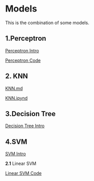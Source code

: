 # Models
This is the combination of some models.

## 1.Perceptron

[Perceptron Intro](https://github.com/uttgeorge/Machine-Learning-Models/blob/master/Perceptron/Perceptron.md)

[Perceptron Code](https://github.com/uttgeorge/Machine-Learning-Models/blob/master/Perceptron/Perceptron.ipynb)

## 2. KNN
[KNN.md](https://github.com/uttgeorge/Machine-Learning-Models/blob/master/KNN/KNN.md)

[KNN.ipynd](https://github.com/uttgeorge/Machine-Learning-Models/blob/master/KNN/KNN.ipynb)

## 3.Decision Tree

[Decision Tree Intro](https://github.com/uttgeorge/Machine-Learning-Models/blob/master/Decision%20Tree/Decision%20Tree.md)

## 4.SVM

[SVM Intro](https://github.com/uttgeorge/Machine-Learning-Models/blob/master/SVM/SVM.md)

**2.1** Linear SVM

[Linear SVM Code](https://github.com/uttgeorge/Machine-Learning-Models/blob/master/SVM/LinearSVM.ipynb)
